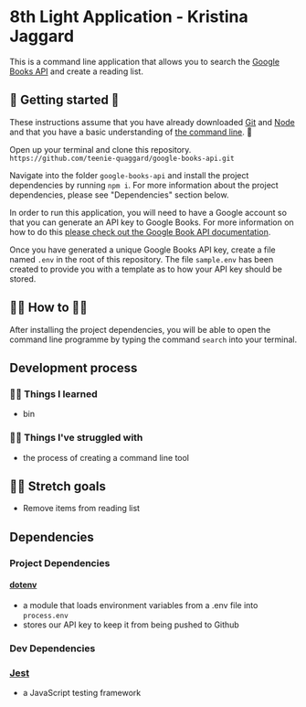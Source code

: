 # 8th Light Application - Kristina Jaggard

This is a command line application that allows you to search the [Google Books API](https://developers.google.com/books/docs/overview) and create a reading list.

## 🏁 Getting started 🏁

These instructions assume that you have already downloaded [Git](https://git-scm.com/downloads) and [Node](https://nodejs.org/en/) and that you have a basic understanding of [the command line](https://www.codecademy.com/articles/command-line-commands). 🕺

Open up your terminal and clone this repository.
`https://github.com/teenie-quaggard/google-books-api.git`

Navigate into the folder `google-books-api` and install the project dependencies by running `npm i`. For more information about the project dependencies, please see "Dependencies" section below.

In order to run this application, you will need to have a Google account so that you can generate an API key to Google Books. For more information on how to do this [please check out the Google Book API documentation](https://developers.google.com/books/docs/v1/using).

Once you have generated a unique Google Books API key, create a file named `.env` in the root of this repository. The file `sample.env` has been created to provide you with a template as to how your API key should be stored.

## 🤷🏻‍ How to ‍‍‍‍🤷🏻‍

After installing the project dependencies, you will be able to open the command line programme by typing the command `search` into your terminal.

## Development process

### 🙋🏻‍ Things I learned

- bin

### 🤦🏻‍ Things I've struggled with

- the process of creating a command line tool

## 🧘🏻‍ Stretch goals

- Remove items from reading list

## Dependencies

### Project Dependencies

#### [dotenv](https://www.npmjs.com/package/dotenv)

- a module that loads environment variables from a .env file into `process.env`
- stores our API key to keep it from being pushed to Github

### Dev Dependencies

### [Jest](https://jestjs.io/en/)

- a JavaScript testing framework
